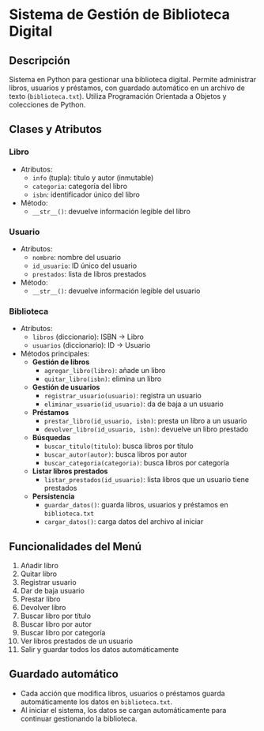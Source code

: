 
# Sistema de Gestión de Biblioteca Digital

## Descripción
Sistema en Python para gestionar una biblioteca digital. Permite administrar libros, usuarios y préstamos, con guardado automático en un archivo de texto (`biblioteca.txt`). Utiliza Programación Orientada a Objetos y colecciones de Python.

## Clases y Atributos

### Libro
- Atributos:
  - `info` (tupla): título y autor (inmutable)
  - `categoria`: categoría del libro
  - `isbn`: identificador único del libro
- Método:
  - `__str__()`: devuelve información legible del libro

### Usuario
- Atributos:
  - `nombre`: nombre del usuario
  - `id_usuario`: ID único del usuario
  - `prestados`: lista de libros prestados
- Método:
  - `__str__()`: devuelve información legible del usuario

### Biblioteca
- Atributos:
  - `libros` (diccionario): ISBN → Libro
  - `usuarios` (diccionario): ID → Usuario
- Métodos principales:
  - **Gestión de libros**
    - `agregar_libro(libro)`: añade un libro
    - `quitar_libro(isbn)`: elimina un libro
  - **Gestión de usuarios**
    - `registrar_usuario(usuario)`: registra un usuario
    - `eliminar_usuario(id_usuario)`: da de baja a un usuario
  - **Préstamos**
    - `prestar_libro(id_usuario, isbn)`: presta un libro a un usuario
    - `devolver_libro(id_usuario, isbn)`: devuelve un libro prestado
  - **Búsquedas**
    - `buscar_titulo(titulo)`: busca libros por título
    - `buscar_autor(autor)`: busca libros por autor
    - `buscar_categoria(categoria)`: busca libros por categoría
  - **Listar libros prestados**
    - `listar_prestados(id_usuario)`: lista libros que un usuario tiene prestados
  - **Persistencia**
    - `guardar_datos()`: guarda libros, usuarios y préstamos en `biblioteca.txt`
    - `cargar_datos()`: carga datos del archivo al iniciar

## Funcionalidades del Menú
1. Añadir libro
2. Quitar libro
3. Registrar usuario
4. Dar de baja usuario
5. Prestar libro
6. Devolver libro
7. Buscar libro por título
8. Buscar libro por autor
9. Buscar libro por categoría
10. Ver libros prestados de un usuario
11. Salir y guardar todos los datos automáticamente

## Guardado automático
- Cada acción que modifica libros, usuarios o préstamos guarda automáticamente los datos en `biblioteca.txt`.
- Al iniciar el sistema, los datos se cargan automáticamente para continuar gestionando la biblioteca.

